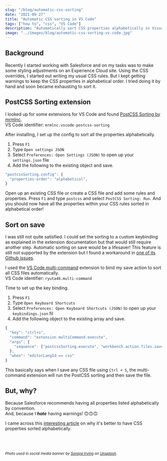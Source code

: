 ```yaml
---
slug: "/blog/automatic-css-sorting"
date: "2021-09-27"
title: "Automatic CSS sorting in VS Code"
tags: ["how to", "css", "VS Code"]
description: "Automatically sort CSS properties alphabetically in Visual Studio Code on file save."
image: "../images/blog/automatic-css-sorting-vs-code.jpg"
---
```

## Background
Recently I started working with Salesforce and on my tasks was to make some styling adjustments on an Experience Cloud site. Using the CSS overrides, I started out writing my usual CSS rules. But I kept getting warnings to keep the CSS properties in alphabetical order. I tried doing it by hand and soon became exhausting to sort it.

## PostCSS Sorting extension
I looked up for some extensions for VS Code and found [PostCSS Sorting by mrmlnc](https://github.com/mrmlnc/vscode-postcss-sorting).<br>
VS Code identifier: `mrmlnc.vscode-postcss-sorting`

After installing, I set up the config to sort all the properties alphabetically.
1. Press `F1`
1. Type `Open settings JSON`
1. Select `Preferences: Open Settings (JSON)` to open up your `settings.json` file
1. Add the following to the existing object and save.
```javascript
"postcssSorting.config": {
  "properties-order": "alphabetical",
}
```
Open up an existing CSS file or create a CSS file and add some rules and properties. Press `F1` and type `postcss` and select `PostCSS Sorting: Run`. And you should now have all the properties within your CSS rules sorted in alphabetical order!

## Sort on save
I was still not quite satisfied. I could set the sorting to a custom keybinding as explained in the extension documentation but that would still require another step. Automatic sorting on save would be a lifesaver! This feature is still not supported by the extension but I found a workaround in [one of its Github issues](https://github.com/mrmlnc/vscode-postcss-sorting/issues/19#issuecomment-782746159).

I used the [VS Code multi-command](https://github.com/ryuta46/vscode-multi-command) extension to bind my save action to sort all CSS files automatically.<br>
VS Code identifier: `ryuta46.multi-command`

Time to set up the key binding. 
1. Press `F1`
1. Type `Open Keyboard Shortcuts`
1. Select `Preferences: Open Keyboard Shortcuts (JSON)` to open up your `keybindings.json` fil
1. Add the following object to the existing array and save.
```javascript
{
  "key": "ctrl+s",
  "command": "extension.multiCommand.execute",
  "args": {
    "sequence": ["postcssSorting.execute", "workbench.action.files.save"]
  },
  "when": "editorLangId == css"
}
```
This basically says when I save any CSS file using `Ctrl + S`, the multi-command extension will run the PostCSS sorting and then save the file.

## But, why?
Because Salesforce recommends having all properties listed alphabetically by convention.<br>
And, because I __*hate*__ having warnings! 🙃🙃🙃

I came across this [interesting article](https://jerrylowm.medium.com/alphabetize-your-css-properties-for-crying-out-loud-780eb1852153) on why it's better to have CSS properties sorted alphabetically.

<br><br><br>
<small>*Photo used in social media banner by [Soraya Irving](https://unsplash.com/@traxing) on [Unsplash](https://unsplash.com/photos/AGtksbL8z2c).*</small>
  